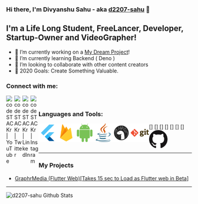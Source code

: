 ### Hi there, I'm Divyanshu Sahu - aka [d2207-sahu][website] 👋

## I'm a Life Long Student, FreeLancer, Developer, Startup-Owner and VideoGrapher!
- 🔭 I’m currently working on a [My Dream Project][website]!
- 🌱 I’m currently learning Backend ( Deno )
- 👯 I’m looking to collaborate with other content creators
- 🥅 2020 Goals: Create Something Valuable.

### Connect with me:

[<img align="left" alt="codeSTACKr | YouTube" width="22px" src="https://cdn.jsdelivr.net/npm/simple-icons@v3/icons/youtube.svg" />][youtube]
[<img align="left" alt="codeSTACKr | Twitter" width="22px" src="https://cdn.jsdelivr.net/npm/simple-icons@v3/icons/twitter.svg" />][twitter]
[<img align="left" alt="codeSTACKr | LinkedIn" width="22px" src="https://cdn.jsdelivr.net/npm/simple-icons@v3/icons/linkedin.svg" />][linkedin]
[<img align="left" alt="codeSTACKr | Instagram" width="22px" src="https://cdn.jsdelivr.net/npm/simple-icons@v3/icons/instagram.svg" />][instagram]

<br />

### Languages and Tools:

[<img align="left" alt="Flutter" width="50px" src="https://raw.githubusercontent.com/github/explore/80688e429a7d4ef2fca1e82350fe8e3517d3494d/topics/flutter/flutter.png" />]
[<img align="left" alt="Firebase" width="50px" src="https://raw.githubusercontent.com/github/explore/80688e429a7d4ef2fca1e82350fe8e3517d3494d/topics/firebase/firebase.png" />]
[<img align="left" alt="Android" width="50px" src="https://raw.githubusercontent.com/github/explore/80688e429a7d4ef2fca1e82350fe8e3517d3494d/topics/android/android.png" />]
[<img align="left" alt="Java" width="50px" src="https://raw.githubusercontent.com/github/explore/80688e429a7d4ef2fca1e82350fe8e3517d3494d/topics/java/java.png" />]
[<img align="left" alt="Deno" width="50px" src="https://raw.githubusercontent.com/github/explore/361e2821e2dea67711cde99c9c40ed357061cf27/topics/deno/deno.png" />]
[<img align="left" alt="Git" width="50px" src="https://raw.githubusercontent.com/github/explore/80688e429a7d4ef2fca1e82350fe8e3517d3494d/topics/git/git.png" />]
[<img align="left" alt="GitHub" width="50px" src="https://raw.githubusercontent.com/github/explore/78df643247d429f6cc873026c0622819ad797942/topics/github/github.png" />]

<br />
<br />

---

###  My Projects
<!-- BLOG-POST-LIST:START -->
- [GraphrMedia (Flutter Web)[Takes 15 sec to Load as Flutter web in Beta]](https://graphrmedia.in/)
<!-- BLOG-POST-LIST:END -->

---

<img align="left" alt="d2207-sahu Github Stats" src="https://github-readme-stats.vercel.app/api?username=d2207-sahu&show_icons=true&hide_border=true" />

[website]: https://graphrmedia.in/
[twitter]: https://twitter.com/divyanshu_sahu_?s=09
[youtube]: https://youtube.com/graphrmedia
[instagram]: https://www.instagram.com/divyanshu2207/
[linkedin]: https://www.linkedin.com/in/divyanshusahu2207/


